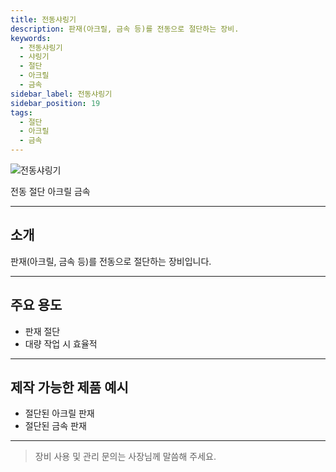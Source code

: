 ```yaml
---
title: 전동샤링기
description: 판재(아크릴, 금속 등)를 전동으로 절단하는 장비.
keywords:
  - 전동샤링기
  - 샤링기
  - 절단
  - 아크릴
  - 금속
sidebar_label: 전동샤링기
sidebar_position: 19
tags:
  - 절단
  - 아크릴
  - 금속
---
```


<div style={{textAlign:'center'}}>
  <img src="/img/machine/전동샤링기.png" alt="전동샤링기" style={{maxWidth:'400px', borderRadius:'8px', boxShadow:'0 2px 8px #ccc'}} />
</div>

<span class="badge badge--primary">전동 절단</span>
<span class="badge badge--info">아크릴</span>
<span class="badge badge--info">금속</span>

---

## 소개
판재(아크릴, 금속 등)를 전동으로 절단하는 장비입니다.

---

## 주요 용도
- 판재 절단
- 대량 작업 시 효율적

---

## 제작 가능한 제품 예시
- 절단된 아크릴 판재
- 절단된 금속 판재

---

> 장비 사용 및 관리 문의는 사장님께 말씀해 주세요. 